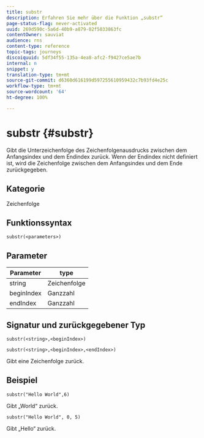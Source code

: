 ```yaml
---
title: substr
description: Erfahren Sie mehr über die Funktion „substr“
page-status-flag: never-activated
uuid: 269d590c-5a6d-40b9-a879-02f5033863fc
contentOwner: sauviat
audience: rns
content-type: reference
topic-tags: journeys
discoiquuid: 5df34f55-135a-4ea8-afc2-f9427ce5ae7b
internal: n
snippet: y
translation-type: tm+mt
source-git-commit: d6360d616199d597255610959432c7b93fd4e25c
workflow-type: tm+mt
source-wordcount: '64'
ht-degree: 100%

---
```



# substr {#substr}

Gibt die Unterzeichenfolge des Zeichenfolgenausdrucks zwischen dem Anfangsindex und dem Endindex zurück. Wenn der Endindex nicht definiert ist, wird die Zeichenfolge zwischen dem Anfangsindex und dem Ende zurückgegeben.

## Kategorie

Zeichenfolge

## Funktionssyntax

`substr(<parameters>)`

## Parameter

| Parameter | type |
|-------------|----------|
| string | Zeichenfolge |
| beginIndex | Ganzzahl |
| endIndex | Ganzzahl |

## Signatur und zurückgegebener Typ

`substr(<string>,<beginIndex>)`

`substr(<string>,<beginIndex>,<endIndex>)`

Gibt eine Zeichenfolge zurück.

## Beispiel

`substr("Hello World",6)`

Gibt „World“ zurück.

`substr("Hello World", 0, 5)`

Gibt „Hello“ zurück.